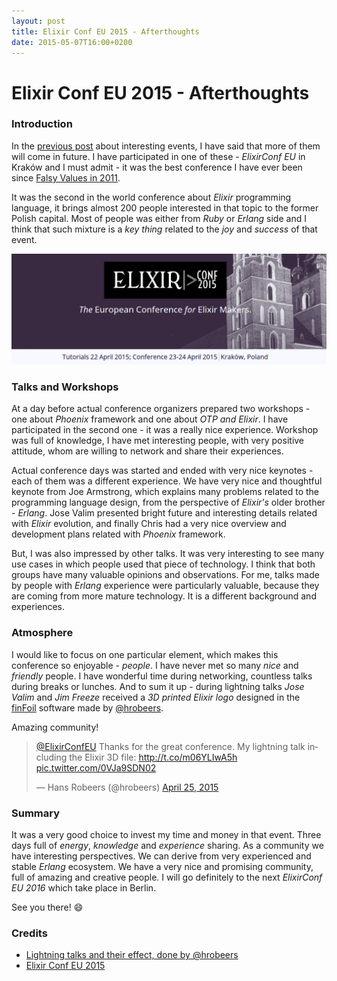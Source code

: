 ```yaml
---
layout: post
title: Elixir Conf EU 2015 - Afterthoughts
date: 2015-05-07T16:00+0200
---
```


# Elixir Conf EU 2015 - Afterthoughts

### Introduction

In the [previous post](http://www.afronski.pl/2015/04/06/the-best-of-lambda-days.html) about interesting events, I have said that more of them will come in future. I have participated in one of these - *ElixirConf EU* in Kraków and I must admit - it was the best conference I have ever been since [Falsy Values in 2011](http://lanyrd.com/2011/falsy-values/).

It was the second in the world conference about *Elixir* programming language, it brings almost 200 people interested in that topic to the former Polish capital. Most of people was either from *Ruby* or *Erlang* side and I think that such mixture is a *key thing* related to the *joy* and *success* of that event.

![Elixir Conf EU 2015](/assets/ElixirConfEU2015Header.png)

### Talks and Workshops

At a day before actual conference organizers prepared two workshops - one about *Phoenix* framework and one about *OTP and Elixir*. I have participated in the second one - it was a really nice experience. Workshop was full of knowledge, I have met interesting people, with very positive attitude, whom are willing to network and share their experiences. 

Actual conference days was started and ended with very nice keynotes - each of them was a different experience. We have very nice and thoughtful keynote from Joe Armstrong, which explains many problems related to the programming language design, from the perspective of *Elixir's* older brother - *Erlang*. Jose Valim presented bright future and interesting details related with *Elixir* evolution, and finally Chris had a very nice overview and development plans related with *Phoenix* framework.

But, I was also impressed by other talks. It was very interesting to see many use cases in which people used that piece of technology. I think that both groups have many valuable opinions and observations. For me, talks made by people with *Erlang* experience were particularly valuable, because they are coming from more mature technology. It is a different background and experiences.

### Atmosphere

I would like to focus on one particular element, which makes this conference so enjoyable - *people*. I have never met so many *nice* and *friendly* people. I have wonderful time during networking, countless talks during breaks or lunches. And to sum it up - during lightning talks *Jose Valim* and *Jim Freeze* received a *3D printed Elixir logo* designed in the [finFoil](http://hrobeers.github.io/finFoil/) software made by [@hrobeers](https://twitter.com/hrobeers).

Amazing community!

<div class="center-tweet">
  <blockquote class="twitter-tweet" lang="en"><p lang="en" dir="ltr"><a href="https://twitter.com/ElixirConfEU">@ElixirConfEU</a> Thanks for the great conference. My lightning talk including the Elixir 3D file: <a href="http://t.co/m06YLIwA5h">http://t.co/m06YLIwA5h</a> <a href="http://t.co/0VJa9SDN02">pic.twitter.com/0VJa9SDN02</a></p>&mdash; Hans Robeers (@hrobeers) <a href="https://twitter.com/hrobeers/status/591794764351197184">April 25, 2015</a></blockquote><script async src="//platform.twitter.com/widgets.js" charset="utf-8"></script>
</div>

### Summary

It was a very good choice to invest my time and money in that event. Three days full of *energy*, *knowledge* and *experience* sharing. As a community we have interesting perspectives. We can derive from very experienced and stable *Erlang* ecosystem. We have a very nice and promising community, full of amazing and creative people. I will go definitely to the next *ElixirConf EU 2016* which take place in Berlin.

See you there! :smile:

### Credits

- [Lightning talks and their effect, done by @hrobeers](https://twitter.com/hrobeers/status/591794764351197184)
- [Elixir Conf EU 2015](http://www.elixirconf.eu/)
